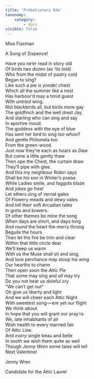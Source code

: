 ```yaml
---
title: 'Probationary Ode'
taxonomy:
    category:
        - docs
visible: false
---
```


<div class="author">Miss Flaxman</div>

<span class="title">A Song of Sixpence!</span>

Have you ne’er read in story old  
Of birds two dozen (as ’tis told)  
Who from the midst of pastry cold  
Began to sing?  
Like such a pie is yonder chest  
Which all the summer like a nest  
Has harbour’d may a timid guest  
With *untried* wing.   
Not blackbirds all, but birds more gay  
The goldfinch and the well drest Jay,  
And starling who can sing and say  
In sportive mood.  
The goddess with the eye of blue  
Has sent her bird to sing *too whoo!!*  
And gentle Philomela too  
From the green-wood.  
Just now they’re each as hoars as *Daw*  
But come a little gently thaw  
Then ope the Chest, the curtain draw  
They’ll pipe with glee.  
And this my neighbour Robin says  
Shall be *his* son in Winter’s praise  
While Ladies smile, and faggots blaze  
And jokes go free!  
Let others sing of vernal gales  
Of Flowery meads and dewy vales  
And tell their soft Arcadian tales  
In grots and bowers.  
Of other themes be mine the song  
When days are short, and days long  
And round the heart the merry throng  
Beguile the hours  
Then let the fire be trim and clear  
Within that little circle dear  
We’ll keep us warm  
With us the Muse shall sit and sing,  
And love perchance may stoop his wing  
Our hearths to charm  
Then open soon the *Attic Pie*  
That some may sing and *all* may try  
Do you not hear us doleful cry  
“We can’t get out”  
Oh give us liberty and light  
And we will cheer each Attic Night  
With sweetest song — ere yet our flight  
*We think about*.  
In hope that you will grant our pray’rs  
We, late inhabitants of air  
Wish health to every married fair  
Of Attic Line.  
And *every* single beau and belle  
In sooth we wish them quite as well  
Though *Jenny Wren* some tales will tell  
Next Valentine!  

Jenny Wren  

Candidate for the Attic Laurel